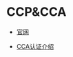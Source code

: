 # CCP&CCA
- [官网](https://www.cloudera.com/about/training/certification/cdhhdp-certification.html)

- [CCA认证介绍](https://www.cnblogs.com/yinzhengjie/articles/11022949.html)